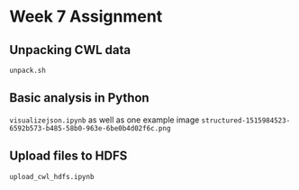 # Week 7 Assignment

## Unpacking CWL data

`unpack.sh`

## Basic analysis in Python
`visualizejson.ipynb` as well as one example image 
`structured-1515984523-6592b573-b485-58b0-963e-6be0b4d02f6c.png`

## Upload files to HDFS
`upload_cwl_hdfs.ipynb`
